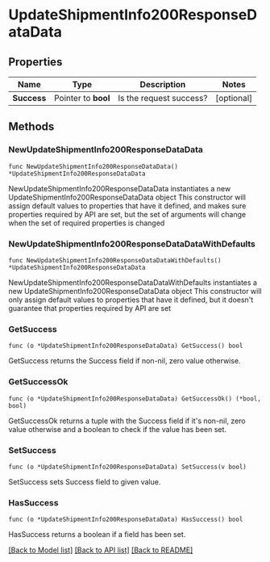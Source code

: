 # UpdateShipmentInfo200ResponseDataData

## Properties

Name | Type | Description | Notes
------------ | ------------- | ------------- | -------------
**Success** | Pointer to **bool** | Is the request success? | [optional] 

## Methods

### NewUpdateShipmentInfo200ResponseDataData

`func NewUpdateShipmentInfo200ResponseDataData() *UpdateShipmentInfo200ResponseDataData`

NewUpdateShipmentInfo200ResponseDataData instantiates a new UpdateShipmentInfo200ResponseDataData object
This constructor will assign default values to properties that have it defined,
and makes sure properties required by API are set, but the set of arguments
will change when the set of required properties is changed

### NewUpdateShipmentInfo200ResponseDataDataWithDefaults

`func NewUpdateShipmentInfo200ResponseDataDataWithDefaults() *UpdateShipmentInfo200ResponseDataData`

NewUpdateShipmentInfo200ResponseDataDataWithDefaults instantiates a new UpdateShipmentInfo200ResponseDataData object
This constructor will only assign default values to properties that have it defined,
but it doesn't guarantee that properties required by API are set

### GetSuccess

`func (o *UpdateShipmentInfo200ResponseDataData) GetSuccess() bool`

GetSuccess returns the Success field if non-nil, zero value otherwise.

### GetSuccessOk

`func (o *UpdateShipmentInfo200ResponseDataData) GetSuccessOk() (*bool, bool)`

GetSuccessOk returns a tuple with the Success field if it's non-nil, zero value otherwise
and a boolean to check if the value has been set.

### SetSuccess

`func (o *UpdateShipmentInfo200ResponseDataData) SetSuccess(v bool)`

SetSuccess sets Success field to given value.

### HasSuccess

`func (o *UpdateShipmentInfo200ResponseDataData) HasSuccess() bool`

HasSuccess returns a boolean if a field has been set.


[[Back to Model list]](../README.md#documentation-for-models) [[Back to API list]](../README.md#documentation-for-api-endpoints) [[Back to README]](../README.md)


